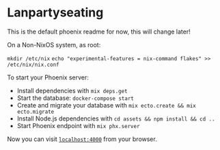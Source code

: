 # Lanpartyseating

This is the default phoenix readme for now, this will change later!

On a Non-NixOS system, as root: 

`mkdir /etc/nix`
`echo "experimental-features = nix-command flakes" >> /etc/nix/nix.conf`

To start your Phoenix server:

  * Install dependencies with `mix deps.get`
  * Start the database: `docker-compose start`
  * Create and migrate your database with `mix ecto.create && mix ecto.migrate`
  * Install Node.js dependencies with `cd assets && npm install && cd ..`
  * Start Phoenix endpoint with `mix phx.server`

Now you can visit [`localhost:4000`](http://localhost:4000) from your browser.
